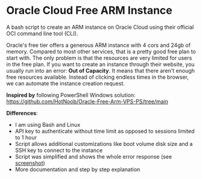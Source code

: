 # Oracle Cloud Free ARM Instance
A bash script to create an ARM instance on Oracle Cloud using their official OCI command line tool (CLI).

Oracle's free tier offers a generous ARM instance with 4 cors and 24gb of memory. Compared to most other services, that is a pretty good free plan to start with. The only problem is that the resources are very limited for users in the free plan. If you want to create an instance through their website, you usually run into an error: **Out of Capacity**. It means that there aren't enough free resources available. Instead of clicking endless times in the browser, we can automate the instance creation request.

**Inspired by** following PowerShell Windows solution: https://github.com/HotNoob/Oracle-Free-Arm-VPS-PS/tree/main

**Differences**:
- I am using Bash and Linux
- API key to authenticate without time limit as opposed to sessions limited to 1 hour
- Script allows additional customizations like boot volume disk size and a SSH key to connect to the instance
- Script was simplified and shows the whole error response (see [screenshot](screenshot.png))
- More documentation and step by step explanation